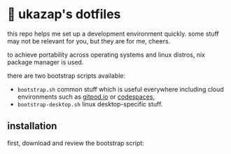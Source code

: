 # 🍜 **ukazap**'s dotfiles

this repo helps me set up a development environment quickly. some stuff may not be relevant for you, but they are for me, cheers.

to achieve portability across operating systems and linux distros, nix package manager is used.

there are two bootstrap scripts available:
  
  - `bootstrap.sh` common stuff which is useful everywhere including cloud environments such as [gitpod.io](gitpod.io) or [codespaces](https://github.com/features/codespaces),
  - `bootstrap-desktop.sh` linux desktop-specific stuff.

## installation

first, download and review the bootstrap script:

```shell

```